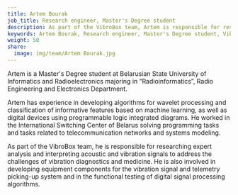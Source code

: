 ```yaml
---
title: Artem Bourak
job_title: Research engineer, Master's Degree student
description: As part of the VibroBox team, Artem is responsible for researching expert analysis and interpreting acoustic and vibration signals to address the challenges of vibration diagnostics and medicine.
keywords: Artem Bourak, Research engineer, Master's Degree student, VibroBox
weight: 50
share:
  image: img/team/Artem Bourak.jpg
---
```

Artem is a Master's Degree student at Belarusian State University of Informatics and Radioelectronics majoring in “Radioinformatics”, Radio Engineering and Electronics Department.

Artem has experience in developing algorithms for wavelet processing and classification of informative features based on machine learning, as well as digital devices using programmable logic integrated diagrams. He worked in the International Switching Center of Belarus solving programming tasks and tasks related to telecommunication networks and systems modeling.

As part of the VibroBox team, he is responsible for researching expert analysis and interpreting acoustic and vibration signals to address the challenges of vibration diagnostics and medicine. He is also involved in developing equipment components for the vibration signal and telemetry picking-up system and in the functional testing of digital signal processing algorithms.
